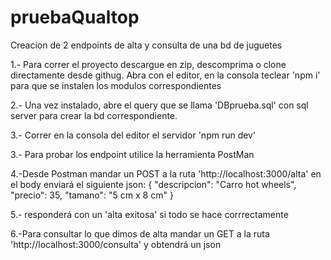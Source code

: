 # pruebaQualtop
Creacion de 2 endpoints de alta y consulta de una bd de juguetes

1.- Para correr el proyecto descargue en zip, descomprima o clone directamente desde githug. Abra con el editor, en la consola teclear 'npm i' para que se instalen los modulos correspondientes

2.- Una vez instalado, abre el query que se llama 'DBprueba.sql' con sql server para crear la bd correspondiente.

3.- Correr en la consola del editor el servidor 'npm run dev'

3.- Para probar los endpoint utilice la herramienta PostMan

4.-Desde Postman mandar un POST a la ruta 'http://localhost:3000/alta' en el body enviará el siguiente json: 
    { 
        "descripcion": "Carro hot wheels",
        "precio": 35, 
        "tamano": "5 cm x 8 cm"
    }
    
5.- responderá con un 'alta exitosa' si todo se hace corrrectamente

6.-Para consultar lo que dimos de alta mandar un GET a la ruta 'http://localhost:3000/consulta' y obtendrá un json



